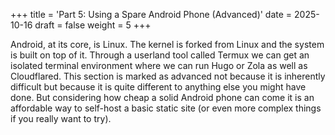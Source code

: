 +++
title = 'Part 5: Using a Spare Android Phone (Advanced)'
date = 2025-10-16
draft = false
weight = 5
+++

Android, at its core, is Linux. The kernel is forked from Linux and the system is built on top of it. Through a userland tool called Termux we can get an isolated terminal environment where we can run Hugo or Zola as well as Cloudflared. This section is marked as advanced not because it is inherently difficult but because it is quite different to anything else you might have done. But considering how cheap a solid Android phone can come it is an affordable way to self-host a basic static site (or even more complex things if you really want to try).
